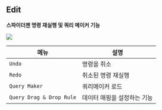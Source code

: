 <link href="https://cdn.jsdelivr.net/npm/bootstrap-icons/font/bootstrap-icons.css" rel="stylesheet">

## <i class="bi bi-pencil-square"></i>  Edit

**스파이더젠 명령 재실행 및 쿼리 메이커 기능**

![](https://wikidocs.net/images/page/22813/%EC%8A%A4%ED%81%AC%EB%A6%B0%EC%83%B7_2025-01-24_161235.png)<br>

| 메뉴 | 설명 |
|--|--|
| `Undo` | 명령을 취소 |
| `Redo` | 취소된 명령 재실행  |
| `Query Maker` | 쿼리메이커 로드 |
| `Query Drag & Drop Rule` | 데이터 매핑을 설정하는 기능 |
